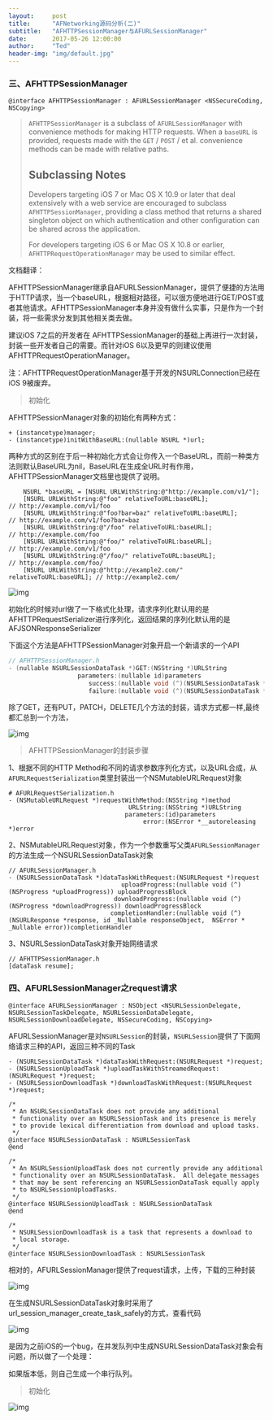 ```yaml
---
layout:     post
title:      "AFNetworking源码分析(二)"
subtitle:   "AFHTTPSessionManager与AFURLSessionManager"
date:       2017-05-26 12:00:00
author:     "Ted"
header-img: "img/default.jpg"
---
```


### 三、AFHTTPSessionManager

```
@interface AFHTTPSessionManager : AFURLSessionManager <NSSecureCoding, NSCopying>
```

>  `AFHTTPSessionManager` is a subclass of `AFURLSessionManager` with convenience methods for making HTTP requests. When a `baseURL` is provided, requests made with the `GET` / `POST` / et al. convenience methods can be made with relative paths.
>
>  ## Subclassing Notes
>
>  Developers targeting iOS 7 or Mac OS X 10.9 or later that deal extensively with a web service are encouraged to subclass `AFHTTPSessionManager`, providing a class method that returns a shared singleton object on which authentication and other configuration can be shared across the application.
>
>  For developers targeting iOS 6 or Mac OS X 10.8 or earlier, `AFHTTPRequestOperationManager` may be used to similar effect.

文档翻译：

AFHTTPSessionManager继承自AFURLSessionManager，提供了便捷的方法用于HTTP请求，当一个baseURL，根据相对路径，可以很方便地进行GET/POST或者其他请求。AFHTTPSessionManager本身并没有做什么实事，只是作为一个封装，将一些需求分发到其他相关类去做。

建议iOS 7之后的开发者在 AFHTTPSessionManager的基础上再进行一次封装，封装一些开发者自己的需要。而针对iOS 6以及更早的则建议使用AFHTTPRequestOperationManager。

注：AFHTTPRequestOperationManager基于开发的NSURLConnection已经在iOS 9被废弃。

> 初始化

AFHTTPSessionManager对象的初始化有两种方式：

```
+ (instancetype)manager;
- (instancetype)initWithBaseURL:(nullable NSURL *)url;
```

两种方式的区别在于后一种初始化方式会让你传入一个BaseURL，而前一种类方法则默认BaseURL为nil，BaseURL在生成全URL时有作用，AFHTTPSessionManager文档里也提供了说明。

```
    NSURL *baseURL = [NSURL URLWithString:@"http://example.com/v1/"];
    [NSURL URLWithString:@"foo" relativeToURL:baseURL];                  // http://example.com/v1/foo
    [NSURL URLWithString:@"foo?bar=baz" relativeToURL:baseURL];          // http://example.com/v1/foo?bar=baz
    [NSURL URLWithString:@"/foo" relativeToURL:baseURL];                 // http://example.com/foo
    [NSURL URLWithString:@"foo/" relativeToURL:baseURL];                 // http://example.com/v1/foo
    [NSURL URLWithString:@"/foo/" relativeToURL:baseURL];                // http://example.com/foo/
    [NSURL URLWithString:@"http://example2.com/" relativeToURL:baseURL]; // http://example2.com/
```

![img](/img/AFNetworking/06.png)

初始化的时候对url做了一下格式化处理，请求序列化默认用的是AFHTTPRequestSerializer进行序列化，返回结果的序列化默认用的是AFJSONResponseSerializer

下面这个方法是AFHTTPSessionManager对象开启一个新请求的一个API

```c
// AFHTTPSessionManager.h
- (nullable NSURLSessionDataTask *)GET:(NSString *)URLString
                   parameters:(nullable id)parameters
                      success:(nullable void (^)(NSURLSessionDataTask *task, id _Nullable responseObject))success
                      failure:(nullable void (^)(NSURLSessionDataTask * _Nullable task, NSError *error))failure
```

除了GET，还有PUT，PATCH，DELETE几个方法的封装，请求方式都一样,最终都汇总到一个方法，

![img](/img/AFNetworking/03.png)

> AFHTTPSessionManager的封装步骤

1、根据不同的HTTP Method和不同的请求参数序列化方式，以及URL合成，从`AFURLRequestSerialization`类里封装出一个NSMutableURLRequest对象

```
# AFURLRequestSerialization.h
- (NSMutableURLRequest *)requestWithMethod:(NSString *)method
                                 URLString:(NSString *)URLString
                                parameters:(id)parameters
                                     error:(NSError *__autoreleasing *)error
```

2、NSMutableURLRequest对象，作为一个参数重写父类`AFURLSessionManager`的方法生成一个NSURLSessionDataTask对象

```
// AFURLSessionManager.h
- (NSURLSessionDataTask *)dataTaskWithRequest:(NSURLRequest *)request
                               uploadProgress:(nullable void (^)(NSProgress *uploadProgress)) uploadProgressBlock
                             downloadProgress:(nullable void (^)(NSProgress *downloadProgress)) downloadProgressBlock
                            completionHandler:(nullable void (^)(NSURLResponse *response, id _Nullable responseObject,  NSError * _Nullable error))completionHandler 
```

3、NSURLSessionDataTask对象开始网络请求

```
// AFHTTPSessionManager.h
[dataTask resume];
```

### 四、AFURLSessionManager之request请求

```
@interface AFURLSessionManager : NSObject <NSURLSessionDelegate, NSURLSessionTaskDelegate, NSURLSessionDataDelegate, NSURLSessionDownloadDelegate, NSSecureCoding, NSCopying>
```

AFURLSessionManager是对`NSURLSession`的封装，`NSURLSession`提供了下面网络请求三种的API，返回三种不同的Task

```
- (NSURLSessionDataTask *)dataTaskWithRequest:(NSURLRequest *)request;
- (NSURLSessionUploadTask *)uploadTaskWithStreamedRequest:(NSURLRequest *)request;
- (NSURLSessionDownloadTask *)downloadTaskWithRequest:(NSURLRequest *)request;
```

```
/*
 * An NSURLSessionDataTask does not provide any additional
 * functionality over an NSURLSessionTask and its presence is merely
 * to provide lexical differentiation from download and upload tasks.
 */
@interface NSURLSessionDataTask : NSURLSessionTask
@end

/*
 * An NSURLSessionUploadTask does not currently provide any additional
 * functionality over an NSURLSessionDataTask.  All delegate messages
 * that may be sent referencing an NSURLSessionDataTask equally apply
 * to NSURLSessionUploadTasks.
 */
@interface NSURLSessionUploadTask : NSURLSessionDataTask
@end

/*
 * NSURLSessionDownloadTask is a task that represents a download to
 * local storage.
 */
@interface NSURLSessionDownloadTask : NSURLSessionTask
```

相对的，AFURLSessionManager提供了request请求，上传，下载的三种封装

![img](/img/AFNetworking/04.png)

在生成NSURLSessionDataTask对象时采用了url_session_manager_create_task_safely的方式，查看代码

![img](/img/AFNetworking/05.png)

是因为之前iOS的一个bug，在并发队列中生成NSURLSessionDataTask对象会有问题，所以做了一个处理：

如果版本低，则自己生成一个串行队列。

> 初始化

![img](/img/AFNetworking/07.png)


